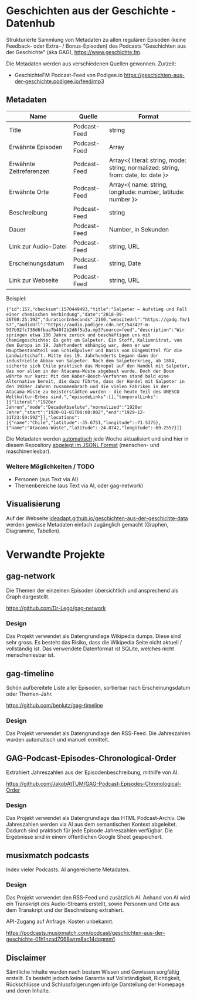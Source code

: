 # Geschichten aus der Geschichte - Datenhub

Strukturierte Sammlung von Metadaten zu allen regulären Episoden (keine Feedback- oder Extra- / Bonus-Episoden) des
Podcasts "Geschichten aus der Geschichte" (aka
GAG), https://www.geschichte.fm.

Die Metadaten werden aus verschiedenen Quellen gewonnen. Zurzeit:

* GeschichteFM Podcast-Feed von Podigee.io https://geschichten-aus-der-geschichte.podigee.io/feed/mp3

## Metadaten

| Name                    | Quelle       | Format                                                                             |
|-------------------------|--------------|------------------------------------------------------------------------------------|
| Title                   | Podcast-Feed | string                                                                             |
| Erwähnte Episoden       | Podcast-Feed | Array<number>                                                                      |
| Erwähnte Zeitreferenzen | Podcast-Feed | Array<{ literal: string, mode: string, normalized: string, from: date, to: date }> |
| Erwähnte Orte           | Podcast-Feed | Array<{ name: string, longitude: number, latitude: number }>                       |
| Beschreibung            | Podcast-Feed | string                                                                             |
| Dauer                   | Podcast-Feed | Number, in Sekunden                                                                |
| Link zur Audio-Datei    | Podcast-Feed | string, URL                                                                        |
| Erscheinungsdatum       | Podcast-Feed | string, Date                                                                       |
| Link zur Webseite       | Podcast-Feed | string, URL                                                                        |

Beispiel:

`{"id":157,"checksum":1570449493,"title":"Salpeter – Aufstieg und Fall einer chemischen Verbindung","date":"2018-09-26T08:25:19Z","durationInSeconds":2160,"websiteUrl":"https://gadg.fm/157","audioUrl":"https://audio.podigee-cdn.net/543427-m-937b92fc738d6fbaa7b40f2b2d6f5a3a.mp3?source=feed","description":"Wir springen etwa 100 Jahre zurück und beschäftigen uns mit Chemiegeschichte: Es geht um Salpeter. Ein Stoff, Kaliumnitrat, von dem Europa im 19. Jahrhundert abhängig war, denn er war Hauptbestandteil von Schießpulver und Basis von Düngemittel für die Landwirtschaft. Mitte des 19. Jahrhunderts begann dann der industrielle Abbau von Salpeter. Nach dem Salpeterkrieg, ab 1884, sicherte sich Chile praktisch das Monopol auf den Handel mit Salpeter, das vor allem in der Atacama-Wüste abgebaut wurde. Doch der Boom währte nur kurz: Mit dem Haber-Bosch-Verfahren stand bald eine Alternative bereit, die dazu führte, dass der Handel mit Salpeter in den 1920er Jahren zusammenbrach und die vielen Fabriken in der Atacama-Wüste zu Geisterstädten wurden – die heute Teil des UNESCO Weltkultur-Erbes sind.","episodeLinks":[],"temporalLinks":[{"literal":"1920er Jahren","mode":"DecadeAbsolute","normalized":"1920er Jahre","start":"1920-01-01T00:00:00Z","end":"1929-12-31T23:59:59Z"}],"locations":[{"name":"Chile","latitude":-35.6751,"longitude":-71.5375},{"name":"Atacama-Wüste","latitude":-24.8742,"longitude":-69.2557}]}`

Die Metadaten werden [automatisch](./.github/workflows/update-data.yaml) jede Woche aktualisiert und sind hier in diesem
Repository [abgelegt im JSONL Format](./data/episodes.jsonl) (menschen- und maschinenlesbar).

### Weitere Möglichkeiten / TODO

- Personen (aus Text via AI)
- Themenbereiche (aus Text via AI, oder gag-network)

## Visualisierung

Auf der
Webseite [ideadapt.github.io/geschichten-aus-der-geschichte-data](https://ideadapt.github.io/geschichten-aus-der-geschichte-data)
werden gewisse Metadaten einfach zugänglich gemacht (Graphen, Diagramme, Tabellen).

# Verwandte Projekte

## gag-network

Die Themen der einzelnen Episoden übersichtlich und ansprechend als Graph dargestellt.

https://github.com/Dr-Lego/gag-network

### Design

Das Projekt verwendet als Datengrundlage Wikipedia dumps. Diese sind sehr gross. Es besteht das Risiko, dass die
Wikipedia Seite nicht aktuell / vollständig ist. Das verwendete Datenformat ist SQLite, welches nicht menschenlesbar
ist.

## gag-timeline

Schön aufbereitete Liste aller Episoden, sortierbar nach Erscheinungsdatum oder Themen-Jahr.

https://github.com/benlutz/gag-timeline

### Design

Das Projekt verwendet als Datengrundlage den RSS-Feed. Die Jahreszahlen wurden automatisch und manuell ermittelt.

## GAG-Podcast-Episodes-Chronological-Order

Extrahiert Jahreszahlen aus der Episodenbeschreibung, mithilfe von AI.

https://github.com/JakobAtTUM/GAG-Podcast-Episodes-Chronological-Order

### Design

Das Projekt verwendet als Datengrundlage das HTML Podcast-Archiv. Die Jahreszahlen werden via AI aus dem semantischen
Kontext abgeleitet.
Dadurch sind praktisch für jede Episode Jahreszahlen verfügbar. Die Ergebnisse sind in einem öffentlichen Google Sheet
gespeichert.

## musixmatch podcasts

Index vieler Podcasts. AI angereicherte Metadaten.

### Design

Das Projekt verwendet den RSS-Feed und zusätzlich AI. Anhand von AI wird ein Transkript des Audio-Streams erstellt,
sowie Personen und Orte aus dem Transkript und der Beschreibung extrahiert.

API-Zugang auf Anfrage. Kosten unbekannt.

https://podcasts.musixmatch.com/podcast/geschichten-aus-der-geschichte-01h1nzad7068wrm8ac14dqgmm1

## Disclaimer

Sämtliche Inhalte wurden nach bestem Wissen und Gewissen sorgfältig erstellt. Es besteht jedoch keine Garantie auf
Vollständigkeit, Richtigkeit, Rückschlüsse und Schlussfolgerungen infolge Darstellung der Homepage und deren Inhalte.
